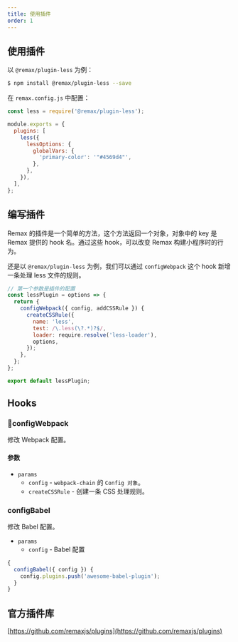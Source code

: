 ```yaml
---
title: 使用插件
order: 1
---
```


## 使用插件

以 `@remax/plugin-less` 为例：

```bash
$ npm install @remax/plugin-less --save
```

在 `remax.config.js` 中配置：

```js
const less = require('@remax/plugin-less');

module.exports = {
  plugins: [
    less({
      lessOptions: {
        globalVars: {
          'primary-color': '"#4569d4"',
        },
      },
    }),
  ],
};
```

## 编写插件

Remax 的插件是一个简单的方法，这个方法返回一个对象，对象中的 key 是 Remax 提供的 hook 名。通过这些 hook，可以改变 Remax 构建小程序时的行为。

还是以 `@remax/plugin-less` 为例，我们可以通过 `configWebpack` 这个 hook 新增一条处理 less 文件的规则。

```js
// 第一个参数是插件的配置
const lessPlugin = options => {
  return {
    configWebpack({ config, addCSSRule }) {
      createCSSRule({
        name: 'less',
        test: /\.less(\?.*)?$/,
        loader: require.resolve('less-loader'),
        options,
      });
    },
  };
};

export default lessPlugin;
```

## Hooks

### configWebpack

修改 Webpack 配置。

#### 参数

- `params`
  - `config` - `webpack-chain` 的 `Config 对象`。
  - `createCSSRule` - 创建一条 CSS 处理规则。

### configBabel

修改 Babel 配置。

- `params`
  - `config` - Babel 配置

```js
{
  configBabel({ config }) {
    config.plugins.push('awesome-babel-plugin');
  }
}
```

## 官方插件库

[https://github.com/remaxjs/plugins](https://github.com/remaxjs/plugins)
